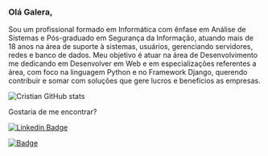 ### Olá Galera, 
  
  Sou um profissional formado em Informática com ênfase em Análise de Sistemas e Pós-graduado em Segurança da Informação, atuando mais de 18 anos na área de suporte à sistemas, usuários, gerenciando servidores, redes e banco de dados.
  Meu objetivo é atuar na área de Desenvolvimento me dedicando em Desenvolver em Web e em especializações referentes a área, com foco na linguagem Python e no Framework Django, querendo contribuir e somar com soluções que gere lucros e benefícios as empresas.


![Cristian GitHub stats](https://github-readme-stats.vercel.app/api?username=cristianpaes&show_icons=true&theme=radical)


Gostaria de me encontrar?

[![Linkedin Badge](https://img.shields.io/badge/-LinkedIn-blue?style=flat-square&logo=Linkedin&logoColor=white&link=https://www.linkedin.com/in/cristian-camargo/)](https://www.linkedin.com/in/cristian-camargo/)

[![Badge](https://img.shields.io/badge/Portfolio-Cristian-%23715?style=for-the-badge&logo=ghost)](https://cristiancamargo.netlify.app/)



